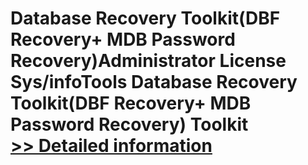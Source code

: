 # Database Recovery Toolkit(DBF Recovery+ MDB Password Recovery)Administrator License<br />Sys/infoTools Database Recovery Toolkit(DBF Recovery+ MDB Password Recovery) Toolkit<br />[>> Detailed information](https://secure.shareit.com/shareit/product.html?productid=300725595&affiliateid=200057808)
